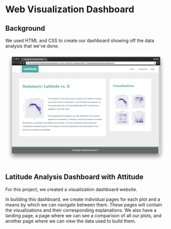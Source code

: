 # Web Visualization Dashboard

## Background

We used HTML and CSS to create our dashboard showing off the data analysis that we've done.

<img alt="Landing page large screen" src="images/landing-lg.png" width=600>

## Latitude Analysis Dashboard with Attitude

For this project, we created a visualization dashboard website. 

In building this dashboard, we create individual pages for each plot and a means by which we can navigate between them. These pages will contain the visualizations and their corresponding explanations. We also have a landing page, a page where we can see a comparison of all our plots, and another page where we can view the data used to build them.
